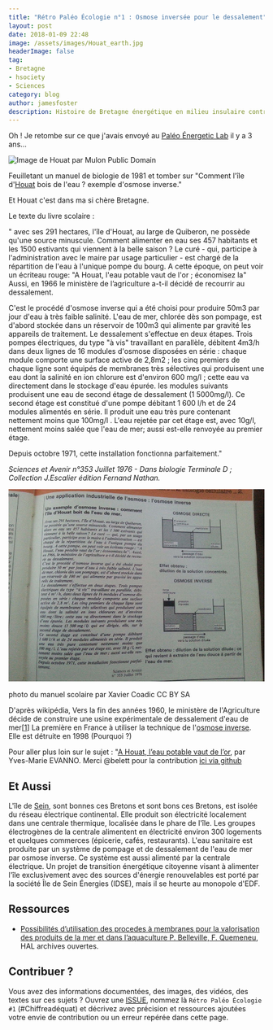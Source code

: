 ```yaml
---
title: "Rétro Paléo Écologie n°1 : Osmose inversée pour le dessalement"
layout: post
date: 2018-01-09 22:48
image: /assets/images/Houat_earth.jpg
headerImage: false
tag:
- Bretagne
- hsociety
- Sciences
category: blog
author: jamesfoster
description: Histoire de Bretagne énergétique en milieu insulaire contraint
---
```


Oh ! Je retombe sur ce que j'avais envoyé au [Paléo Énergetic Lab](https://paleo-energetique.org/) il y a 3 ans...

![](https://upload.wikimedia.org/wikipedia/commons/thumb/2/29/Houat_earth.jpg/800px-Houat_earth.jpg "Image de Houat par Mulon Public Domain")

Feuilletant un manuel de biologie de 1981 et tomber sur "Comment l'île d'[Houat](https://fr.m.wikipedia.org/wiki/%C3%8Ele-d%27Houat) bois de l'eau ? exemple d'osmose inverse." 

Et Houat c'est dans ma si chère Bretagne.

Le texte du livre scolaire :

" avec ses 291 hectares, l'île d'Houat, au large de Quiberon, ne possède qu'une source minuscule. Comment alimenter en eau ses 457 habitants et les 1500 estivants qui viennent à la belle saison ? Le curé - qui, participe à l'administration avec le maire par usage particulier - est chargé de la répartition de l'eau à l'unique pompe du bourg. A cette époque, on peut voir un écriteau rouge: "A Houat, l'eau potable vaut de l'or ; économisez la" Aussi, en 1966 le ministère de l’agriculture a-t-il décidé de recourrir au dessalement.

C'est le procédé d'osmose inverse qui a été choisi pour produire 50m3 par jour d'eau à très faible salinité. L'eau de mer, chlorée dès son pompage, est d'abord stockée dans un réservoir de 100m3 qui alimente par gravité les appareils de traitement.
Le dessalement s'effectue en deux étapes. Trois pompes électriques, du type "à vis" travaillant en parallèle, débitent 4m3/h dans deux lignes de 16 modules d'osmose disposées en série : chaque module comporte une surface active de 2,8m2 ; les cinq premiers de chaque ligne sont équipés de membranes très sélectives qui produisent une eau dont la salinité en ion chlorure est d'environ 600 mg/l ; cette eau va directement dans le stockage d'eau épurée. les modules suivants produisent une eau de second étage de dessalement (1 5000mg/l).
Ce second étage est constitué d'une pompe débitant 1 600 l/h et de 24 modules alimentés en série. Il produit une eau très pure contenant nettement moins que 100mg/l . L'eau rejetée par cet étage est, avec 10g/l, nettement moins salée que l'eau de mer; aussi est-elle renvoyée au premier étage.

Depuis octobre 1971, cette installation fonctionna parfaitement."

_Sciences et Avenir n°353 Juillet 1976 - Dans biologie Terminale D ; Collection J.Escalier édition Fernand Nathan._

![](/assets/images/osmose.jpg)
 
<figcaption class="caption"> photo du manuel scolaire par Xavier Coadic CC BY SA</figcaption>

<div class="breaker"></div>

D'après wikipédia, Vers la fin des années 1960, le ministère de l'Agriculture décide de construire une usine expérimentale de dessalement d'eau de mer[[1](http://enenvor.fr/eeo_actu/apresW/a_houat_l_eau_potable_vaut_de_l_or.html)] La première en France à utiliser la technique de l'[osmose inverse](https://fr.m.wikipedia.org/wiki/Osmose_inverse). Elle est détruite en 1998 (Pourquoi ?)

Pour aller plus loin sur le sujet : "[A Houat, l’eau potable vaut de l’or](http://enenvor.fr/eeo_actu/apresW/a_houat_l_eau_potable_vaut_de_l_or.html), par Yves-Marie EVANNO. Merci @belett pour la contribution [ici via github](https://github.com/XavCC/dump/issues/63)

## Et Aussi 

L'île de [Sein](https://fr.wikipedia.org/wiki/%C3%8Ele-de-Sein), sont bonnes ces Bretons et sont bons ces Bretons, est isolée du réseau électrique continental. Elle produit son électricité localement dans une centrale thermique, localisée dans le phare de l'île. Les groupes électrogènes de la centrale alimentent en électricité environ 300 logements et quelques commerces (épicerie, cafés, restaurants). L'eau sanitaire est produite par un système de pompage et de dessalement de l'eau de mer par osmose inverse. Ce système est aussi alimenté par la centrale électrique.
Un projet de transition énergétique citoyenne visant à alimenter l'île exclusivement avec des sources d'énergie renouvelables est porté par la société Île de Sein Énergies (IDSE), mais il se heurte au monopole d'EDF.

## Ressources

+ [Possibilités d’utilisation des procedes à membranes pour la valorisation des produits de la mer et dans l’aquaculture P. Belleville, F. Quemeneu](https://hal.archives-ouvertes.fr/file/index/docid/929010/filename/hal-00929010.pdf), HAL archives 
ouvertes.

## Contribuer ?

Vous avez des informations documentées, des images, des vidéos, des textes sur ces sujets ? Ouvrez une [ISSUE](https://github.com/XavCC/xavcc.github.io/issues), nommez là `Rétro Paléo Écologie #1` (#Chiffreadéquat) et décrivez avec précision et ressources ajoutées votre envie de contribution ou un erreur repérée dans cette page. 



